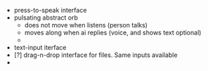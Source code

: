 - press-to-speak interface
- pulsating abstract orb
  - does not move when listens (person talks)
  - moves along when ai replies (voice, and shows text optional)
  - 
- text-input iterface
- [?] drag-n-drop interface for files. Same inputs available
- 
